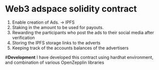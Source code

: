 # Web3 adspace solidity contract
1.  Enable creation of Ads. -> IPFS
2.  Staking in the amount to be used for payouts.
3.  Rewarding the participants who post the ads to their social media after verification
4.  Storing the IPFS storage links to the adverts
5.  Keeping track of the accounts balances of the advertisers


#**Development**
I have developed this contract using hardhat environment, and combination of various OpenZepplin libraries

